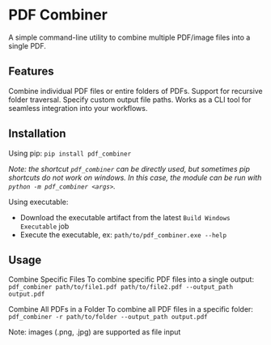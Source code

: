 # PDF Combiner
A simple command-line utility to combine multiple PDF/image files into a single PDF.

## Features
Combine individual PDF files or entire folders of PDFs.
Support for recursive folder traversal.
Specify custom output file paths.
Works as a CLI tool for seamless integration into your workflows.

## Installation
Using pip: `pip install pdf_combiner`

*Note: the shortcut `pdf_combiner` can be directly used, but sometimes pip shortcuts do not work on windows. In this case, the module can be run with `python -m pdf_combiner <args>`.*

Using executable:
- Download the executable artifact from the latest `Build Windows Executable` job
- Execute the executable, ex: `path/to/pdf_combiner.exe --help`

## Usage
Combine Specific Files
To combine specific PDF files into a single output: `pdf_combiner path/to/file1.pdf path/to/file2.pdf --output_path output.pdf`

Combine All PDFs in a Folder
To combine all PDF files in a specific folder: `pdf_combiner -r path/to/folder --output_path output.pdf`

Note: images (.png, .jpg) are supported as file input
